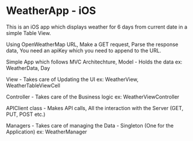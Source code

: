 # WeatherApp - iOS
This is an iOS app which displays weather for 6 days from current date in a simple Table View.

Using OpenWeatherMap URL, Make a GET request, Parse the response data, You need an apiKey which you need to append to the URL.

Simple App which follows MVC Architechture, 
Model - Holds the data 
  ex: WeatherData, Day
  
View - Takes care of Updating the UI
  ex: WeatherView, WeatherTableViewCell
 
Controller - Takes care of the Business logic
  ex: WeatherViewController
  
APIClient class - Makes API calls, All the interaction with the Server (GET, PUT, POST etc.)

Managers - Takes care of managing the Data - Singleton (One for the Application)
  ex: WeatherManager
  





